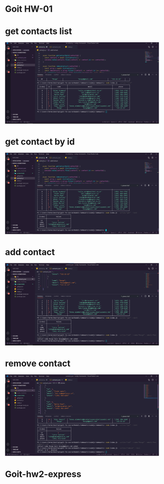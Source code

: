 # Goit HW-01

# get contacts list

![Image alt](https://github.com/bless-hub/nodejs-homeworks/raw/01-node-basics/screenshots/getList.png)

# get contact by id

![Image alt](https://github.com/bless-hub/nodejs-homeworks/raw/01-node-basics/screenshots/getContact.png)

# add contact

![Image alt](https://github.com/bless-hub/nodejs-homeworks/raw/01-node-basics/screenshots/addContact.png)

# remove contact

![Image alt](https://github.com/bless-hub/nodejs-homeworks/raw/01-node-basics/screenshots/removeContact.png)

# Goit-hw2-express
